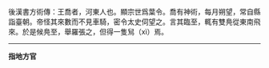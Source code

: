 後漢書方術傳：王喬者，河東人也。顯宗世爲葉令。喬有神術，每月朔望，常自縣詣臺朝。帝怪其來數而不見車騎，密令太史伺望之。言其臨至，輒有雙鳧從東南飛來。於是候鳧至，舉羅張之，但得一隻舃（xì）焉。

---
**指地方官**
